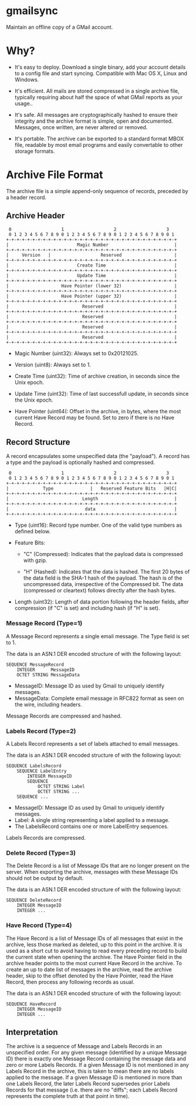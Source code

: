 gmailsync
=========

Maintain an offline copy of a GMail account.

Why?
====

 - It's easy to deploy. Download a single binary, add your account
   details to a config file and start syncing. Compatible with Mac OS X,
   Linux and Windows.

 - It's efficient. All mails are stored compressed in a single archive
   file, typically requiring about half the space of what GMail reports
   as your usage..

 - It's safe. All messages are cryptographically hashed to ensure their
   integrity and the archive format is simple, open and documented.
   Messages, once written, are never altered or removed.

 - It's portable. The archive can be exported to a standard format MBOX
   file, readable by most email programs and easily convertable to other
   storage formats.


Archive File Format
===================

The archive file is a simple append-only sequence of records, preceded
by a header record.

Archive Header
--------------

     0                   1                   2                   3
     0 1 2 3 4 5 6 7 8 9 0 1 2 3 4 5 6 7 8 9 0 1 2 3 4 5 6 7 8 9 0 1
    +-+-+-+-+-+-+-+-+-+-+-+-+-+-+-+-+-+-+-+-+-+-+-+-+-+-+-+-+-+-+-+-+
    |                          Magic Number                         |
    +-+-+-+-+-+-+-+-+-+-+-+-+-+-+-+-+-+-+-+-+-+-+-+-+-+-+-+-+-+-+-+-+
    |     Version   |                   Reserved                    |
    +-+-+-+-+-+-+-+-+-+-+-+-+-+-+-+-+-+-+-+-+-+-+-+-+-+-+-+-+-+-+-+-+
    |                          Create Time                          |
    +-+-+-+-+-+-+-+-+-+-+-+-+-+-+-+-+-+-+-+-+-+-+-+-+-+-+-+-+-+-+-+-+
    |                          Update Time                          |
    +-+-+-+-+-+-+-+-+-+-+-+-+-+-+-+-+-+-+-+-+-+-+-+-+-+-+-+-+-+-+-+-+
    |                    Have Pointer (lower 32)                    |
    +-+-+-+-+-+-+-+-+-+-+-+-+-+-+-+-+-+-+-+-+-+-+-+-+-+-+-+-+-+-+-+-+
    |                    Have Pointer (upper 32)                    |
    +-+-+-+-+-+-+-+-+-+-+-+-+-+-+-+-+-+-+-+-+-+-+-+-+-+-+-+-+-+-+-+-+
    |                            Reserved                           |
    +-+-+-+-+-+-+-+-+-+-+-+-+-+-+-+-+-+-+-+-+-+-+-+-+-+-+-+-+-+-+-+-+
    |                            Reserved                           |
    +-+-+-+-+-+-+-+-+-+-+-+-+-+-+-+-+-+-+-+-+-+-+-+-+-+-+-+-+-+-+-+-+
    |                            Reserved                           |
    +-+-+-+-+-+-+-+-+-+-+-+-+-+-+-+-+-+-+-+-+-+-+-+-+-+-+-+-+-+-+-+-+
    |                            Reserved                           |
    +-+-+-+-+-+-+-+-+-+-+-+-+-+-+-+-+-+-+-+-+-+-+-+-+-+-+-+-+-+-+-+-+

 - Magic Number (uint32): Always set to 0x20121025.

 - Version (uint8): Always set to 1.

 - Create Time (uint32): Time of archive creation, in seconds since the
   Unix epoch.

 - Update Time (uint32): Time of last successfull update, in seconds
   since the Unix epoch.

 - Have Pointer (uint64(: Offset in the archive, in bytes, where the
   most current Have Record may be found. Set to zero if there is no
   Have Record.

Record Structure
----------------

A record encapsulates some unspecified data (the "payload"). A record
has a type and the payload is optionally hashed and compressed.

     0                   1                   2                   3
     0 1 2 3 4 5 6 7 8 9 0 1 2 3 4 5 6 7 8 9 0 1 2 3 4 5 6 7 8 9 0 1
    +-+-+-+-+-+-+-+-+-+-+-+-+-+-+-+-+-+-+-+-+-+-+-+-+-+-+-+-+-+-+-+-+
    |             Type              |   Reserved Feature Bits   |H|C|
    +-+-+-+-+-+-+-+-+-+-+-+-+-+-+-+-+-+-+-+-+-+-+-+-+-+-+-+-+-+-+-+-+
    |                            Length                             |
    +-+-+-+-+-+-+-+-+-+-+-+-+-+-+-+-+-+-+-+-+-+-+-+-+-+-+-+-+-+-+-+-+
    |                             data                              |
    +-+-+-+-+-+-+-+-+-+-+-+-+-+-+-+-+-+-+-+-+-+-+-+-+-+-+-+-+-+-+-+-+

 - Type (uint16): Record type number. One of the valid type numbers as
   defined below.

 - Feature Bits:

   - "C" (Compressed): Indicates that the payload data is compressed
     with gzip.

   - "H" (Hashed): Indicates that the data is hashed. The first 20 bytes
     of the data field is the SHA-1 hash of the payload. The hash is of
     the uncompressed data, irrespective of the Compressed bit. The data
     (compressed or cleartext) follows directly after the hash bytes.

 - Length (uint32): Length of data portion following the header fields,
   after compression (if "C" is set) and including hash (if "H" is set).

### Message Record (Type=1)

A Message Record represents a single email message. The Type field is
set to 1.

The data is an ASN.1 DER encoded structure of with the following layout:

    SEQUENCE MessageRecord
        INTEGER      MessageID
        OCTET STRING MessageData

 - MessageID: Message ID as used by Gmail to uniquely identify messages.
 - MessageData: Complete email message in RFC822 format as seen on the
   wire, including headers.

Message Records are compressed and hashed.

### Labels Record (Type=2)

A Labels Record represents a set of labels attached to email messages.

The data is an ASN.1 DER encoded structure of with the following layout:

    SEQUENCE LabelsRecord
        SEQUENCE LabelEntry
            INTEGER MessageID
            SEQUENCE
                OCTET STRING Label
                OCTET STRING ...
        SEQUENCE ...

 - MessageID: Message ID as used by Gmail to uniquely identify messages.
 - Label: A single string representing a label applied to a message.
 - The LabelsRecord contains one or more LabelEntry sequences.

Labels Records are compressed.

### Delete Record (Type=3)

The Delete Record is a list of Message IDs that are no longer present on
the server. When exporting the archive, messages with these Message IDs
should not be output by default.

The data is an ASN.1 DER encoded structure of with the following layout:

    SEQUENCE DeleteRecord
        INTEGER MessageID
        INTEGER ...

### Have Record (Type=4)

The Have Record is a list of Message IDs of all messages that exist in
the archive, less those marked as deleted, up to this point in the
archive.  It is used as a short cut to avoid having to read every
preceding record to build the current state when opening the archive.
The Have Pointer field in the archive header points to the most current
Have Record in the archive. To create an up to date list of messages in
the archive, read the archive header, skip to the offset denoted by the
Have Pointer, read the Have Record, then process any following records
as usual.

The data is an ASN.1 DER encoded structure of with the following layout:

    SEQUENCE HaveRecord
        INTEGER MessageID
        INTEGER ...

Interpretation
--------------

The archive is a sequence of Message and Labels Records in an
unspecified order. For any given message (identified by a unique Message
ID) there is exactly one Message Record containing the message data and
zero or more Labels Records. If a given Message ID is not mentioned in
any Labels Record in the archive, this is taken to mean there are no
labels applied to the message. If a given Message ID is mentioned in
more than one Labels Record, the later Labels Record supersedes prior
Labels Records for that message (i.e. there are no "diffs"; each Labels
Record represents the complete truth at that point in time).

